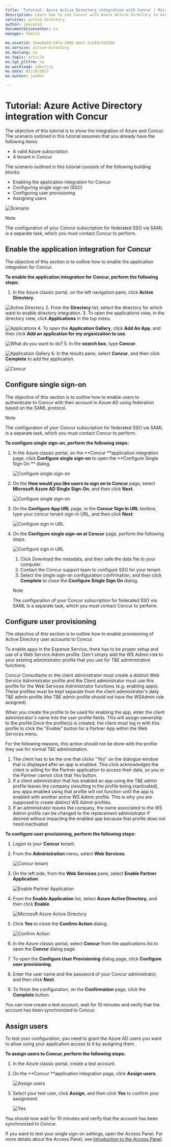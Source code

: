```yaml
---
title: 'Tutorial: Azure Active Directory integration with Concur | Microsoft Docs'
description: Learn how to use Concur with Azure Active Directory to enable single sign-on, automated provisioning, and more!
services: active-directory
author: jeevansd
documentationcenter: na
manager: femila

ms.assetid: 1eee0a5d-24fa-4986-9aef-3c543cfe3296
ms.service: active-directory
ms.devlang: na
ms.topic: article
ms.tgt_pltfrm: na
ms.workload: identity
ms.date: 02/10/2017
ms.author: jeedes

---
```

# Tutorial: Azure Active Directory integration with Concur
The objective of this tutorial is to show the integration of Azure and Concur.  
The scenario outlined in this tutorial assumes that you already have the following items:

* A valid Azure subscription
* A tenant in Concur

The scenario outlined in this tutorial consists of the following building blocks:

* Enabling the application integration for Concur
* Configuring single sign-on (SSO)
* Configuring user provisioning
* Assigning users

![Scenario](./media/active-directory-saas-concur-tutorial/IC769766.png "Scenario")

>[!NOTE]
>The configuration of your Concur subscription for federated SSO via SAML is a separate task, which you must contact Concur to perform. 
> 

## Enable the application integration for Concur
The objective of this section is to outline how to enable the application integration for Concur.

**To enable the application integration for Concur, perform the following steps:**
1. In the Azure classic portal, on the left navigation pane, click **Active Directory**.
   
  ![Active Directory](./media/active-directory-saas-concur-tutorial/IC700993.png "Active Directory")
2. From the **Directory** list, select the directory for which want to enable directory integration.
3. To open the applications view, in the directory view, click **Applications** in the top menu.
   
  ![Applications](./media/active-directory-saas-concur-tutorial/IC700994.png "Applications")
4. To open the **Application Gallery**, click **Add An App**, and then click **Add an application for my organization to use**.
   
  ![What do you want to do?](./media/active-directory-saas-concur-tutorial/IC700995.png "What do you want to do?")
5. In the **search box**, type **Concur**.
   
  ![Application Gallery](./media/active-directory-saas-concur-tutorial/IC721727.png "Application Gallery")
6. In the results pane, select **Concur**, and then click **Complete** to add the application.
   
  ![Concur](./media/active-directory-saas-concur-tutorial/IC721728.png "Concur")
   
## Configure single sign-on

The objective of this section is to outline how to enable users to authenticate to Concur with their account in Azure AD using federation based on the SAML protocol.

>[!NOTE]
>The configuration of your Concur subscription for federated SSO via SAML is a separate task, which you must contact Concur to perform.
> 

**To configure single sign-on, perform the following steps:**

1. In the Azure classic portal, on the **Concur **application integration page, click **Configure single sign-on** to open the **Configure Single Sign On ** dialog.
   
   ![Configure single sign-on](./media/active-directory-saas-concur-tutorial/IC769767.png "Configure single sign-on")
2. On the **How would you like users to sign on to Concur** page, select **Microsoft Azure AD Single Sign-On**, and then click **Next**.
   
   ![Configure single sign-on](./media/active-directory-saas-concur-tutorial/IC769768.png "Configure single sign-on")
3. On the **Configure App URL** page, in the **Concur Sign In URL** textbox, type your concur tenant sign-in URL, and then click **Next**: 
   
   ![Configure sign in URL](./media/active-directory-saas-concur-tutorial/IC769769.png "Configure sign in URL")
4. On the **Configure single sign-on at Concur** page, perform the following steps.
   
   ![Configure sign in URL](./media/active-directory-saas-concur-tutorial/IC769770.png "Configure sign in URL")
   1. Click Download the metadata, and then safe the data file to your computer.
   2. Contact the Concur support team to configure SSO for your tenant.
   3. Select the single sign-on configuration confirmation, and then click **Complete** to close the **Configure Single Sign On** dialog.  
   
   >[!NOTE]
   >The configuration of your Concur subscription for federated SSO via SAML is a separate task, which you must contact Concur to perform. 
   > 

## Configure user provisioning
The objective of this section is to outline how to enable provisioning of Active Directory user accounts to Concur.

To enable apps in the Expense Service, there has to be proper setup and use of a Web Service Admin profile. Don't simply add the WS Admin role to your existing administrator profile that you use for T&E administrative functions.

Concur Consultants or the client administrator must create a distinct Web Service Administrator profile and the Client administrator must use this profile for the Web Services Administrator functions (e.g. enabling apps). These profiles must be kept separate from the client administrator's daily T&E admin profile (the T&E admin profile should not have the WSAdmin role assigned).

When you create the profile to be used for enabling the app, enter the client administrator's name into the user profile fields. This will assign ownership to the profile.Once the profile(s) is created, the client must log in with this profile to click the "*Enable*" button for a Partner App within the Web Services menu.

For the following reasons, this action should not be done with the profile they use for normal T&E administration.

1. The client has to be the one that clicks "*Yes*" on the dialogue window that is displayed after an app is enabled. This click acknowledges the client is willing for the Partner application to access their data, so you or the Partner cannot click that Yes button.
2. If a client administrator that has enabled an app using the T&E admin profile leaves the company (resulting in the profile being inactivated), any apps enabled using that profile will not function until the app is enabled with another active WS Admin profile. This is why you are supposed to create distinct WS Admin profiles.
3. If an administrator leaves the company, the name associated to the WS Admin profile can be changed to the replacement administrator if desired without impacting the enabled app because that profile does not need inactivated

**To configure user provisioning, perform the following steps:**

1. Logon to your **Concur** tenant.
2. From the **Administration** menu, select **Web Services**.
   
   ![Concur tenant](./media/active-directory-saas-concur-tutorial/IC721729.png "Concur tenant")
3. On the left side, from the **Web Services** pane, select **Enable Partner Application**.
   
   ![Enable Partner Application](./media/active-directory-saas-concur-tutorial/IC721730.png "Enable Partner Application")
4. From the **Enable Application** list, select **Azure Active Directory**, and then click **Enable**.
   
   ![Microsoft Azure Active Directory](./media/active-directory-saas-concur-tutorial/IC721731.png "Microsoft Azure Active Directory")
5. Click **Yes** to close the **Confirm Action** dialog.
   
   ![Confirm Action](./media/active-directory-saas-concur-tutorial/IC721732.png "Confirm Action")
6. In the Azure classic portal, select **Concur** from the applications list to open the **Concur** dialog page.
7. To open the **Configure User Provisioning** dialog page, click **Configure user provisioning**.
8. Enter the user name and the password of your Concur administrator, and then click **Next**.
9. To finish the configuration, on the **Confirmation** page, click the **Complete** button.

You can now create a test account, wait for 10 minutes and verify that the account has been synchronized to Concur.

## Assign users
To test your configuration, you need to grant the Azure AD users you want to allow using your application access to it by assigning them.

**To assign users to Concur, perform the following steps:**

1. In the Azure classic portal, create a test account.
2. On the **Concur **application integration page, click **Assign users**.
   
   ![Assign users](./media/active-directory-saas-concur-tutorial/IC769771.png "Assign users")
3. Select your test user, click **Assign**, and then click **Yes** to confirm your assignment.
   
   ![Yes](./media/active-directory-saas-concur-tutorial/IC767830.png "Yes")

You should now wait for 10 minutes and verify that the account has been synchronized to Concur.

If you want to test your single sign-on settings, open the Access Panel. For more details about the Access Panel, see [Introduction to the Access Panel](active-directory-saas-access-panel-introduction.md).

